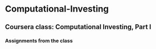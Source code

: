# Computational-Investing
## Coursera class: Computational Investing, Part I
### Assignments from the class
